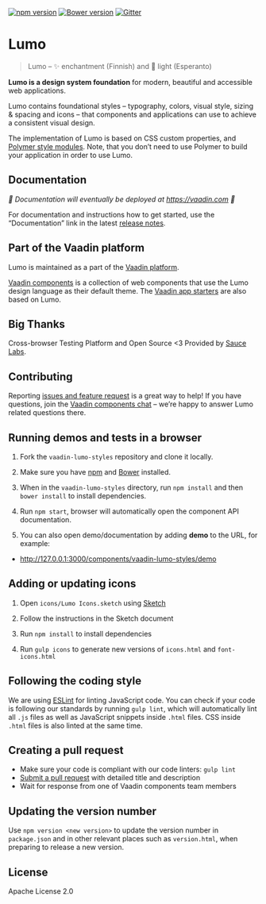 [![npm version](https://badgen.net/npm/v/@vaadin/vaadin-lumo-styles)](https://www.npmjs.com/package/@vaadin/vaadin-lumo-styles)
[![Bower version](https://badgen.net/github/release/vaadin/vaadin-lumo-styles)](https://github.com/vaadin/vaadin-lumo-styles/releases)
[![Gitter](https://badges.gitter.im/Join%20Chat.svg)](https://gitter.im/vaadin/web-components?utm_source=badge&utm_medium=badge&utm_campaign=pr-badge)


# Lumo

> Lumo – ✨ enchantment (Finnish) and 🔆 light (Esperanto)

**Lumo is a design system foundation** for modern, beautiful and accessible web applications.

Lumo contains foundational styles – typography, colors, visual style, sizing & spacing and icons – that components and applications can use to achieve a consistent visual design.

The implementation of Lumo is based on CSS custom properties, and [Polymer style modules](https://www.polymer-project.org/2.0/docs/devguide/style-shadow-dom#style-modules). Note, that you don’t need to use Polymer to build your application in order to use Lumo.


## Documentation

*🚧 Documentation will eventually be deployed at https://vaadin.com 🚧*

For documentation and instructions how to get started, use the “Documentation” link in the latest [release notes](https://github.com/vaadin/vaadin-lumo-styles/releases).


## Part of the Vaadin platform

Lumo is maintained as a part of the [Vaadin platform](https://vaadin.com/).

[Vaadin components](https://vaadin.com/components) is a collection of web components that use the Lumo design language as their default theme. The [Vaadin app starters](https://vaadin.com/start) are also based on Lumo.


## Big Thanks

Cross-browser Testing Platform and Open Source <3 Provided by [Sauce Labs](https://saucelabs.com).


## Contributing

Reporting [issues and feature request](https://github.com/vaadin/vaadin-lumo-styles/issues/new) is a great way to help! If you have questions, join the [Vaadin components chat](https://gitter.im/vaadin/vaadin-core-elements) – we’re happy to answer Lumo related questions there.


## Running demos and tests in a browser

1. Fork the `vaadin-lumo-styles` repository and clone it locally.

1. Make sure you have [npm](https://www.npmjs.com/) and [Bower](https://bower.io) installed.

1. When in the `vaadin-lumo-styles` directory, run `npm install` and then `bower install` to install dependencies.

1. Run `npm start`, browser will automatically open the component API documentation.

1. You can also open demo/documentation by adding **demo** to the URL, for example:

  - http://127.0.0.1:3000/components/vaadin-lumo-styles/demo


## Adding or updating icons

1. Open `icons/Lumo Icons.sketch` using [Sketch](https://sketchapp.com)

1. Follow the instructions in the Sketch document

1. Run `npm install` to install dependencies

1. Run `gulp icons` to generate new versions of `icons.html` and `font-icons.html`


## Following the coding style

We are using [ESLint](http://eslint.org/) for linting JavaScript code. You can check if your code is following our standards by running `gulp lint`, which will automatically lint all `.js` files as well as JavaScript snippets inside `.html` files. CSS inside `.html` files is also linted at the same time.


## Creating a pull request

  - Make sure your code is compliant with our code linters: `gulp lint`
  - [Submit a pull request](https://www.digitalocean.com/community/tutorials/how-to-create-a-pull-request-on-github) with detailed title and description
  - Wait for response from one of Vaadin components team members


## Updating the version number
Use `npm version <new version>` to update the version number in `package.json` and in other relevant places such as `version.html`, when preparing to release a new version.


## License

Apache License 2.0
